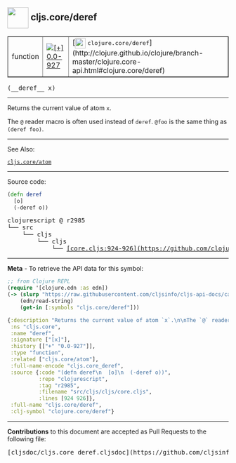 ## <img width="48px" valign="middle" src="http://i.imgur.com/Hi20huC.png"> cljs.core/deref

 <table border="1">
<tr>

<td>function</td>
<td><a href="https://github.com/cljsinfo/cljs-api-docs/tree/0.0-927"><img valign="middle" alt="[+] 0.0-927" src="https://img.shields.io/badge/+-0.0--927-lightgrey.svg"></a> </td>
<td>
[<img height="24px" valign="middle" src="http://i.imgur.com/1GjPKvB.png"> <samp>clojure.core/deref</samp>](http://clojure.github.io/clojure/branch-master/clojure.core-api.html#clojure.core/deref)
</td>
</tr>
</table>

 <samp>
(__deref__ x)<br>
</samp>

---

Returns the current value of atom `x`.

The `@` reader macro is often used instead of `deref`. `@foo` is the same thing
as `(deref foo)`.

---


See Also:

[`cljs.core/atom`](cljs.core_atom.md)<br>

---


Source code:

```clj
(defn deref
  [o]
  (-deref o))
```

 <pre>
clojurescript @ r2985
└── src
    └── cljs
        └── cljs
            └── <ins>[core.cljs:924-926](https://github.com/clojure/clojurescript/blob/r2985/src/cljs/cljs/core.cljs#L924-L926)</ins>
</pre>


---

__Meta__ - To retrieve the API data for this symbol:

```clj
;; from Clojure REPL
(require '[clojure.edn :as edn])
(-> (slurp "https://raw.githubusercontent.com/cljsinfo/cljs-api-docs/catalog/cljs-api.edn")
    (edn/read-string)
    (get-in [:symbols "cljs.core/deref"]))
```

```clj
{:description "Returns the current value of atom `x`.\n\nThe `@` reader macro is often used instead of `deref`. `@foo` is the same thing\nas `(deref foo)`.",
 :ns "cljs.core",
 :name "deref",
 :signature ["[x]"],
 :history [["+" "0.0-927"]],
 :type "function",
 :related ["cljs.core/atom"],
 :full-name-encode "cljs.core_deref",
 :source {:code "(defn deref\n  [o]\n  (-deref o))",
          :repo "clojurescript",
          :tag "r2985",
          :filename "src/cljs/cljs/core.cljs",
          :lines [924 926]},
 :full-name "cljs.core/deref",
 :clj-symbol "clojure.core/deref"}

```

---

__Contributions__ to this document are accepted as Pull Requests to the following file:

 <pre>
[cljsdoc/cljs.core_deref.cljsdoc](https://github.com/cljsinfo/cljs-api-docs/blob/master/cljsdoc/cljs.core_deref.cljsdoc)
</pre>

